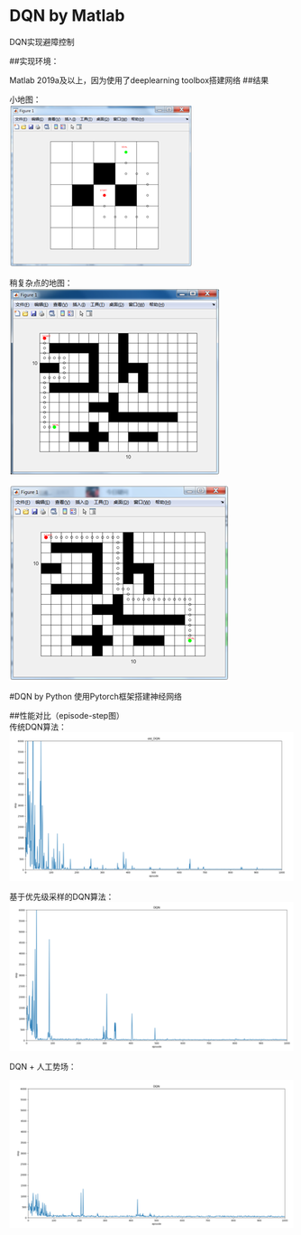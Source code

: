 # DQN by Matlab
DQN实现避障控制

##实现环境：

Matlab 2019a及以上，因为使用了deeplearning toolbox搭建网络
##结果

小地图：  
![](./image/simplemap.jpg)  

稍复杂点的地图：  
![](./image/bigmap1.jpg)  

![](./image/bigmap2.jpg)
  

#DQN by Python
使用Pytorch框架搭建神经网络

##性能对比（episode-step图）  
传统DQN算法：  
![](./image/oldDQN.jpg)


基于优先级采样的DQN算法：  
![](./image/optimizedDQN.jpg)

DQN + 人工势场：  

![](./image/DQN_with_potential_field.jpg)